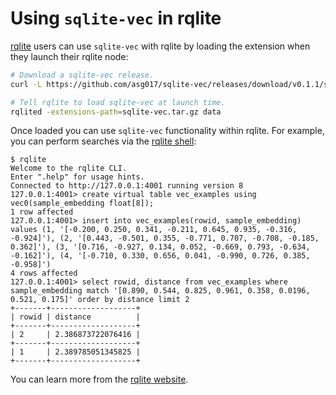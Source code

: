 # Using `sqlite-vec` in rqlite

[rqlite](https://rqlite.io/) users can use `sqlite-vec` with rqlite by loading the extension when they launch their rqlite node:

```bash
# Download a sqlite-vec release.
curl -L https://github.com/asg017/sqlite-vec/releases/download/v0.1.1/sqlite-vec-0.1.1-loadable-linux-x86_64.tar.gz -o sqlite-vec.tar.gz

# Tell rqlite to load sqlite-vec at launch time.
rqlited -extensions-path=sqlite-vec.tar.gz data
```

Once loaded you can use `sqlite-vec` functionality within rqlite. For example, you can perform searches via the [rqlite shell](https://rqlite.io/docs/cli/):

```
$ rqlite
Welcome to the rqlite CLI.
Enter ".help" for usage hints.
Connected to http://127.0.0.1:4001 running version 8
127.0.0.1:4001> create virtual table vec_examples using vec0(sample_embedding float[8]);
1 row affected
127.0.0.1:4001> insert into vec_examples(rowid, sample_embedding) values (1, '[-0.200, 0.250, 0.341, -0.211, 0.645, 0.935, -0.316, -0.924]'), (2, '[0.443, -0.501, 0.355, -0.771, 0.707, -0.708, -0.185, 0.362]'), (3, '[0.716, -0.927, 0.134, 0.052, -0.669, 0.793, -0.634, -0.162]'), (4, '[-0.710, 0.330, 0.656, 0.041, -0.990, 0.726, 0.385, -0.958]')
4 rows affected
127.0.0.1:4001> select rowid, distance from vec_examples where sample_embedding match '[0.890, 0.544, 0.825, 0.961, 0.358, 0.0196, 0.521, 0.175]' order by distance limit 2
+-------+-------------------+
| rowid | distance          |
+-------+-------------------+
| 2     | 2.386873722076416 |
+-------+-------------------+
| 1     | 2.389785051345825 |
+-------+-------------------+
```

You can learn more from the [rqlite website](https://rqlite.io/docs/guides/extensions/).


